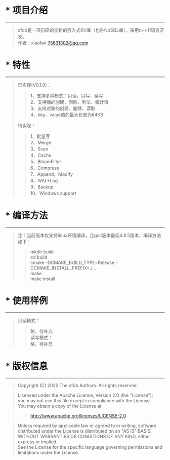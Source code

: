 # * 项目介绍   
***   
>xfdb是一项自研的全新的嵌入式KV库（也称NoSQL库），采用c++11语言开发。   
>作者：xiaofan <75631302@qq.com>   
   
# * 特性   
***   
>已实现(V0.1.0)：   
>>1、支持多种模式：只读，只写，读写   
>>2、支持桶的创建、删除、列举、统计值   
>>3、支持对象的创建、删除、读取   
>>4、key、value值的最大长度为64KB   
   
>待实现：   
>>1、批量写   
>>2、Merge   
>>3、Scan   
>>4、Cache   
>>5、BloomFilter   
>>6、Compress   
>>7、Append，Modify   
>>8、WAL+Log   
>>9、Backup   
>>10、Windows support   
   
# * 编译方法   
***   
>注：当前版本仅支持linux环境编译，且gcc版本最低4.8.5版本，编译方法如下：   
>>mkdir build   
>>cd build    
>>cmake -DCMAKE_BUILD_TYPE=Release -DCMAKE_INSTALL_PREFIX=./ ..   
>>make   
>>make install   
   
# * 使用样例   
***   
>只读模式：   
>>略，待补充   
>读写模式：   
>>略，待补充   
   
# * 版权信息   
***   
>Copyright (C) 2022 The xfdb Authors. All rights reserved.   
   
>Licensed under the Apache License, Version 2.0 (the "License");   
>you may not use this file except in compliance with the License.   
>You may obtain a copy of the License at   
   
>>http://www.apache.org/licenses/LICENSE-2.0   
   
>Unless required by applicable law or agreed to in writing, software   
>distributed under the License is distributed on an "AS IS" BASIS,   
>WITHOUT WARRANTIES OR CONDITIONS OF ANY KIND, either express or implied.   
>See the License for the specific language governing permissions and   
>limitations under the License.   
   

